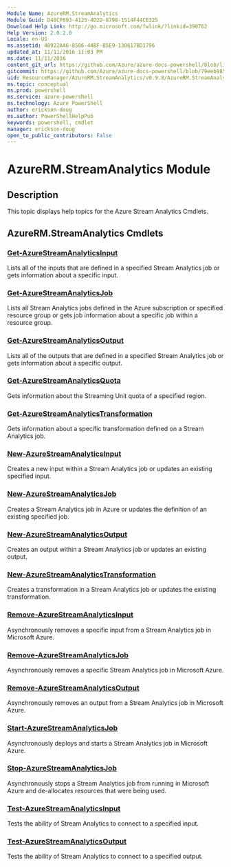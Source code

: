 ```yaml
---
Module Name: AzureRM.StreamAnalytics
Module Guid: D48CF693-4125-4D2D-8790-1514F44CE325
Download Help Link: http://go.microsoft.com/fwlink/?linkid=390762
Help Version: 2.0.2.0
Locale: en-US
ms.assetid: 40922AA6-8586-44BF-B5E9-130617BD1796
updated_at: 11/11/2016 11:03 PM
ms.date: 11/11/2016
content_git_url: https://github.com/Azure/azure-docs-powershell/blob/live/azureps-cmdlets-docs/ResourceManager/AzureRM.StreamAnalytics/v0.9.8/AzureRM.StreamAnalytics.md
gitcommit: https://github.com/Azure/azure-docs-powershell/blob/79eeb985ea480979357fb4695832a0c3d29a48bf/azureps-cmdlets-docs/ResourceManager/AzureRM.StreamAnalytics/v0.9.8/AzureRM.StreamAnalytics.md
uid: ResourceManager/AzureRM.StreamAnalytics/v0.9.8/AzureRM.StreamAnalytics.md
ms.topic: conceptual
ms.prod: powershell
ms.service: azure-powershell
ms.technology: Azure PowerShell
author: erickson-doug
ms.author: PowerShellHelpPub
keywords: powershell, cmdlet
manager: erickson-doug
open_to_public_contributors: False
---
```


# AzureRM.StreamAnalytics Module
## Description
This topic displays help topics for the Azure Stream Analytics Cmdlets.

## AzureRM.StreamAnalytics Cmdlets
### [Get-AzureStreamAnalyticsInput](./Get-AzureStreamAnalyticsInput.md)
Lists all of the inputs that are defined in a specified Stream Analytics job or gets information about a specific input.


### [Get-AzureStreamAnalyticsJob](./Get-AzureStreamAnalyticsJob.md)
Lists all Stream Analytics jobs defined in the Azure subscription or specified resource group or gets job information about a specific job within a resource group.


### [Get-AzureStreamAnalyticsOutput](./Get-AzureStreamAnalyticsOutput.md)
Lists all of the outputs that are defined in a specified Stream Analytics job or gets information about a specific output.


### [Get-AzureStreamAnalyticsQuota](./Get-AzureStreamAnalyticsQuota.md)
Gets information about the Streaming Unit quota of a specified region.


### [Get-AzureStreamAnalyticsTransformation](./Get-AzureStreamAnalyticsTransformation.md)
Gets information about a specific transformation defined on a Stream Analytics job.


### [New-AzureStreamAnalyticsInput](./New-AzureStreamAnalyticsInput.md)
Creates a new input within a Stream Analytics job or updates an existing specified input.


### [New-AzureStreamAnalyticsJob](./New-AzureStreamAnalyticsJob.md)
Creates a Stream Analytics job in Azure or updates the definition of an existing specified job.


### [New-AzureStreamAnalyticsOutput](./New-AzureStreamAnalyticsOutput.md)
Creates an output within a Stream Analytics job or updates an existing output.


### [New-AzureStreamAnalyticsTransformation](./New-AzureStreamAnalyticsTransformation.md)
Creates a transformation in a Stream Analytics job or updates the existing transformation.


### [Remove-AzureStreamAnalyticsInput](./Remove-AzureStreamAnalyticsInput.md)
Asynchronously removes a specific input from a Stream Analytics job in Microsoft Azure.


### [Remove-AzureStreamAnalyticsJob](./Remove-AzureStreamAnalyticsJob.md)
Asynchronously removes a specific Stream Analytics job in Microsoft Azure.


### [Remove-AzureStreamAnalyticsOutput](./Remove-AzureStreamAnalyticsOutput.md)
Asynchronously removes an output from a Stream Analytics job in Microsoft Azure.


### [Start-AzureStreamAnalyticsJob](./Start-AzureStreamAnalyticsJob.md)
Asynchronously deploys and starts a Stream Analytics job in Microsoft Azure.


### [Stop-AzureStreamAnalyticsJob](./Stop-AzureStreamAnalyticsJob.md)
Asynchronously stops a Stream Analytics job from running in Microsoft Azure and de-allocates resources that were being used.


### [Test-AzureStreamAnalyticsInput](./Test-AzureStreamAnalyticsInput.md)
Tests the ability of Stream Analytics to connect to a specified input.


### [Test-AzureStreamAnalyticsOutput](./Test-AzureStreamAnalyticsOutput.md)
Tests the ability of Stream Analytics to connect to a specified output.



